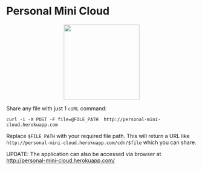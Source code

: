 # Personal Mini Cloud

<p align="center">
<img src="https://user-images.githubusercontent.com/19518507/205280255-271c16f1-0cf4-4ee6-a564-1567dc15ae7d.png" height="200">
</p>


Share any file with just 1 `cURL` command:
```
curl -i -X POST -F file=@FILE_PATH  http://personal-mini-cloud.herokuapp.com
```
Replace `$FILE_PATH` with your required file path. This will return a URL like `http://personal-mini-cloud.herokuapp.com/cdn/$file` which you can share.

UPDATE: The application can also be accessed via browser at http://personal-mini-cloud.herokuapp.com/


